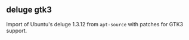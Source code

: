 deluge gtk3
-----------

Import of Ubuntu's deluge 1.3.12 from `apt-source` with patches for GTK3 support.
